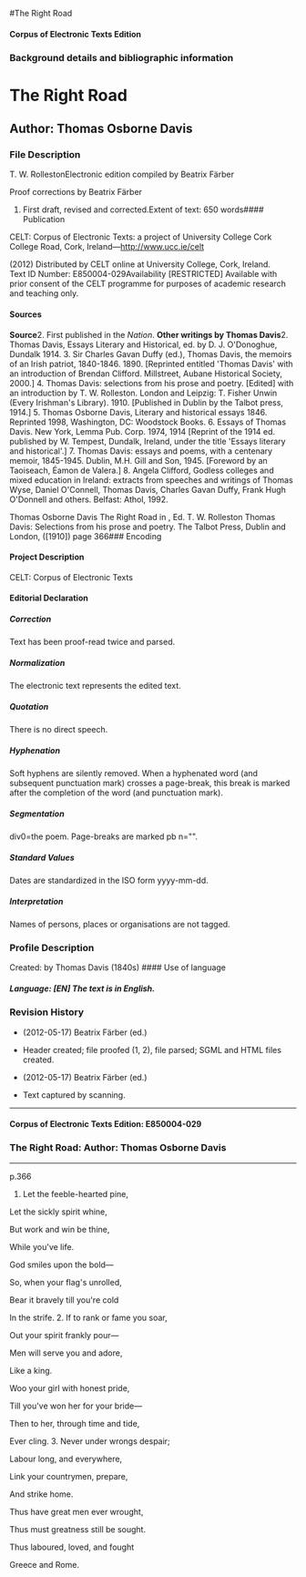 

#The Right Road


<!-- // 
 function footNote(link) {
 openpopup = window.open(link,"openpopup","width=512,height=128,left=256,top=256,resizable=no,scrollbars=1,menubar=1,statusbar=0,toolbar=0");
}
// -->



#### Corpus of Electronic Texts Edition


### Background details and bibliographic information


The Right Road
==============


Author: Thomas Osborne Davis
----------------------------


### File Description

T. W. RollestonElectronic edition compiled by Beatrix Färber

Proof corrections by Beatrix Färber

 1. First draft, revised and corrected.Extent of text: 650 words#### Publication


CELT: Corpus of Electronic Texts: a project of University College Cork  
College Road, Cork, Ireland—http://www.ucc.ie/celt

 (2012) Distributed by CELT online at University College, Cork, Ireland.  
Text ID Number: E850004-029Availability [RESTRICTED] 
Available with prior consent of the CELT programme for purposes of academic research and teaching only.


#### Sources


**Source**2. First published in the *Nation*.
**Other writings by Thomas Davis**2. Thomas Davis, Essays Literary and Historical, ed. by D. J. O'Donoghue, Dundalk 1914.
3. Sir Charles Gavan Duffy (ed.), Thomas Davis, the memoirs of an Irish patriot, 1840-1846. 1890. [Reprinted entitled 'Thomas Davis' with an introduction of Brendan Clifford. Millstreet, Aubane Historical Society, 2000.]
4. Thomas Davis: selections from his prose and poetry. [Edited] with an introduction by T. W. Rolleston. London and Leipzig: T. Fisher Unwin (Every Irishman's Library). 1910. [Published in Dublin by the Talbot press, 1914.]
5. Thomas Osborne Davis, Literary and historical essays 1846. Reprinted 1998, Washington, DC: Woodstock Books.
6. Essays of Thomas Davis. New York, Lemma Pub. Corp. 1974, 1914 [Reprint of the 1914 ed. published by W. Tempest, Dundalk, Ireland, under the title 'Essays literary and historical'.]
7. Thomas Davis: essays and poems, with a centenary memoir, 1845-1945. Dublin, M.H. Gill and Son, 1945. [Foreword by an Taoiseach, Éamon de Valera.]
8. Angela Clifford, Godless colleges and mixed education in Ireland: extracts from speeches and writings of Thomas Wyse, Daniel O'Connell, Thomas Davis, Charles Gavan Duffy, Frank Hugh O'Donnell and others. Belfast: Athol, 1992.

Thomas Osborne Davis The Right Road in , Ed. T. W. Rolleston Thomas Davis: Selections from his prose and poetry. The Talbot Press, Dublin and London, ([1910]) page 366### Encoding


#### Project Description


CELT: Corpus of Electronic Texts


#### Editorial Declaration


##### Correction


Text has been proof-read twice and parsed.


##### Normalization


The electronic text represents the edited text.


##### Quotation


There is no direct speech.


##### Hyphenation


Soft hyphens are silently removed. When a hyphenated word (and subsequent punctuation mark) crosses a page-break, this break is marked after the completion of the word (and punctuation mark).


##### Segmentation


div0=the poem. Page-breaks are marked pb n="".


##### Standard Values


Dates are standardized in the ISO form yyyy-mm-dd.


##### Interpretation


Names of persons, places or organisations are not tagged.


### Profile Description


Created: by Thomas Davis
 (1840s) #### Use of language


##### Language: [EN] The text is in English.


### Revision History


* (2012-05-17) Beatrix Färber (ed.)

* Header created; file proofed (1, 2), file parsed; SGML and HTML files created.
* (2012-05-17) Beatrix Färber (ed.)

* Text captured by scanning.




---


#### Corpus of Electronic Texts Edition: E850004-029


### The Right Road: Author: Thomas Osborne Davis




---

p.366


1. Let the feeble-hearted pine,
  
Let the sickly spirit whine,
  
But work and win be thine,
  
While you've life.
  
God smiles upon the bold—
  
So, when your flag's unrolled,
  
Bear it bravely till you're cold
  
In the strife.
2. If to rank or fame you soar,
  
Out your spirit frankly pour—
  
Men will serve you and adore,
  
Like a king.
  
Woo your girl with honest pride,
  
Till you've won her for your bride—
  
Then to her, through time and tide,
  
Ever cling.
3. Never under wrongs despair;
  
Labour long, and everywhere,
  
Link your countrymen, prepare,
  
And strike home.
  
Thus have great men ever wrought,
  
Thus must greatness still be sought.
  
Thus laboured, loved, and fought
  
Greece and Rome.








